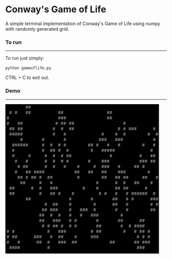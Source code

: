 # Conway's Game of Life
A simple terminal implementation of Conway's Game of Life using numpy with randomly generated grid.

### To run
----------
To run just simply:
```
python gameoflife.py
```
CTRL + C to exit out.

### Demo
--------
![Conway's Game of Life](gameoflife.gif)
